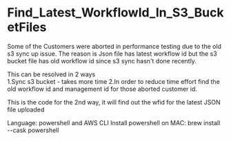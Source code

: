 # Find_Latest_WorkflowId_In_S3_BucketFiles

Some of the Customers were aborted in performance testing due to the old s3 sync up issue. The reason is Json file has latest workflow id but the s3 bucket file has old workflow id since s3 sync hasn't done recently.   

This can be resolved in 2 ways  
1.Sync s3 bucket - takes more time
2.In order to reduce time effort find the old workflow id and management id for those aborted customer id.

This is the code for the 2nd way, it will find out the wfid for the latest JSON file uploaded 

Language: powershell and AWS CLI
Install powershell on MAC: brew install --cask powershell
